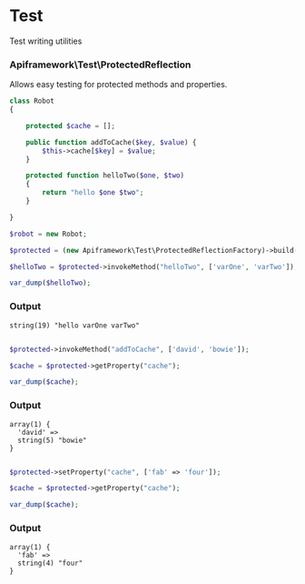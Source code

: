 Test
====

Test writing utilities

### Apiframework\Test\ProtectedReflection

Allows easy testing for protected methods and properties.

```php
class Robot
{

    protected $cache = [];

    public function addToCache($key, $value) {
        $this->cache[$key] = $value;
    }

    protected function helloTwo($one, $two)
    {
        return "hello $one $two";
    }

}

$robot = new Robot;

$protected = (new Apiframework\Test\ProtectedReflectionFactory)->build($robot);

$helloTwo = $protected->invokeMethod("helloTwo", ['varOne', 'varTwo']);

var_dump($helloTwo);

```

### Output

```
string(19) "hello varOne varTwo"
```
```php

$protected->invokeMethod("addToCache", ['david', 'bowie']);

$cache = $protected->getProperty("cache");

var_dump($cache);
```

### Output

```
array(1) {
  'david' =>
  string(5) "bowie"
}
```
```php

$protected->setProperty("cache", ['fab' => 'four']);

$cache = $protected->getProperty("cache");

var_dump($cache);

```

### Output

```
array(1) {
  'fab' =>
  string(4) "four"
}
